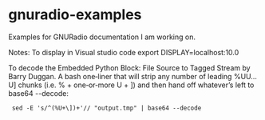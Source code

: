 # gnuradio-examples
Examples for GNURadio documentation I am working on.

Notes:
To display in Visual studio code
export DISPLAY=localhost:10.0


To decode the Embedded Python Block: File Source to Tagged Stream by Barry Duggan. A bash one‑liner that will strip any number of leading %UU…U] chunks (i.e. % + one‑or‑more U + ]) and then hand off whatever’s left to base64 --decode:
```
 sed -E 's/^(%U+\])+'// "output.tmp" | base64 --decode
```